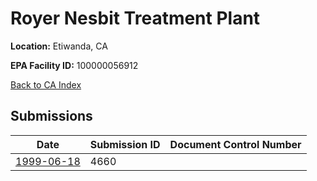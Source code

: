 # Royer Nesbit Treatment Plant

**Location:** Etiwanda, CA

**EPA Facility ID:** 100000056912

[Back to CA Index](../../index.md)

## Submissions

| Date | Submission ID | Document Control Number |
|------|--------------|-------------------------|
| [1999-06-18](submissions/4660.md) | 4660 |  |
